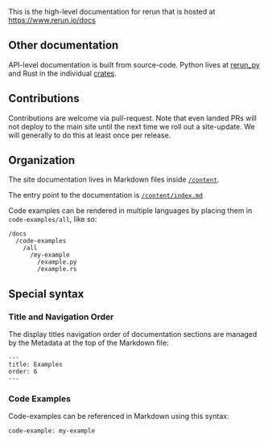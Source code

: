 This is the high-level documentation for rerun that is hosted at https://www.rerun.io/docs

## Other documentation
API-level documentation is built from source-code. Python lives at [rerun_py](https://github.com/rerun-io/rerun/tree/main/rerun_py) and Rust in the individual [crates](https://github.com/rerun-io/rerun/tree/main/crates).

## Contributions

Contributions are welcome via pull-request. Note that even landed PRs will not deploy to the main site
until the next time we roll out a site-update. We will generally to do this at least once per release.

## Organization

The site documentation lives in Markdown files inside [`/content`](./content).

The entry point to the documentation is [`/content/index.md`](./content/index.md)

Code examples can be rendered in multiple languages by placing them in `code-examples/all`, like so:

```
/docs
  /code-examples
    /all
      /my-example
        /example.py
        /example.rs
```

## Special syntax

### Title and Navigation Order
The display titles navigation order of documentation sections are managed by the Metadata at the top of the Markdown
file:
```
---
title: Examples
order: 6
---
```


### Code Examples

Code-examples can be referenced in Markdown using this syntax:
```
code-example: my-example
```

